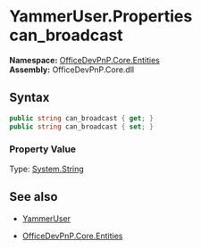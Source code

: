 # YammerUser.Properties can_broadcast
**Namespace:** [OfficeDevPnP.Core.Entities](OfficeDevPnP.Core.Entities.md)  
**Assembly:** OfficeDevPnP.Core.dll  
## Syntax
```C#
public string can_broadcast { get; }
public string can_broadcast { set; }
```

### Property Value
Type: [System.String](System.String.md) 

## See also
- [YammerUser](YammerUser.md) 

- [OfficeDevPnP.Core.Entities](OfficeDevPnP.Core.Entities.md)
